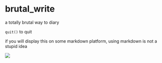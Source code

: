 # brutal_write
a totally brutal way to diary

`quit()` to quit

if you will display this on some markdown platform, using markdown is not a stupid idea

![](http://www.modernism-in-metroland.co.uk/uploads/1/0/2/5/10257505/editor/brunel-edit.jpg?1483008089)
